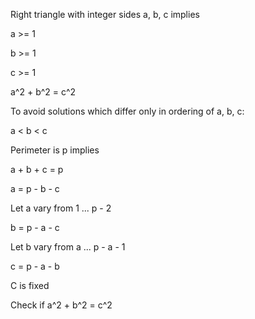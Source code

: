 Right triangle with integer sides a, b, c implies

a >= 1

b >= 1

c >= 1

a^2 + b^2 = c^2

To avoid solutions which differ only in ordering of a, b, c:

a < b < c

Perimeter is p implies

a + b + c = p

a = p - b - c

Let a vary from 1 ... p - 2

b = p - a - c

Let b vary from a ... p - a - 1 

c = p - a - b

C is fixed

Check if a^2 + b^2 = c^2